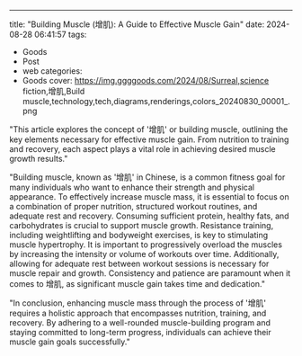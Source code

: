 ---
title: "Building Muscle (增肌): A Guide to Effective Muscle Gain"
date: 2024-08-28 06:41:57
tags:
  - Goods
  - Post
  - web
categories:
  - Goods
cover: https://img.ggggoods.com/2024/08/Surreal,science fiction,增肌,Build muscle,technology,tech,diagrams,renderings,colors_20240830_00001_.png

"This article explores the concept of '增肌' or building muscle, outlining the key elements necessary for effective muscle gain. From nutrition to training and recovery, each aspect plays a vital role in achieving desired muscle growth results."

"Building muscle, known as '增肌' in Chinese, is a common fitness goal for many individuals who want to enhance their strength and physical appearance. To effectively increase muscle mass, it is essential to focus on a combination of proper nutrition, structured workout routines, and adequate rest and recovery. Consuming sufficient protein, healthy fats, and carbohydrates is crucial to support muscle growth. Resistance training, including weightlifting and bodyweight exercises, is key to stimulating muscle hypertrophy. It is important to progressively overload the muscles by increasing the intensity or volume of workouts over time. Additionally, allowing for adequate rest between workout sessions is necessary for muscle repair and growth. Consistency and patience are paramount when it comes to 增肌, as significant muscle gain takes time and dedication."

"In conclusion, enhancing muscle mass through the process of '增肌' requires a holistic approach that encompasses nutrition, training, and recovery. By adhering to a well-rounded muscle-building program and staying committed to long-term progress, individuals can achieve their muscle gain goals successfully."

